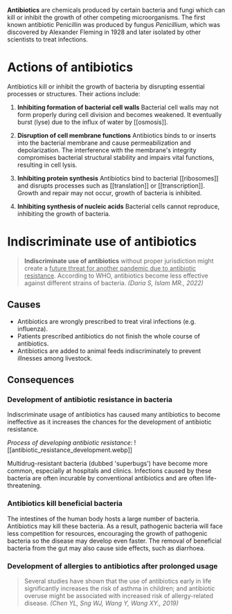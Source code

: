 **Antibiotics** are chemicals produced by certain bacteria and fungi which can kill or inhibit the growth of other competing microorganisms. The first known antibiotic Penicillin was produced by fungus *Penicillium*, which was discovered by Alexander Fleming in 1928 and later isolated by other scientists to treat infections.

# Actions of antibiotics
Antibiotics kill or inhibit the growth of bacteria by disrupting essential processes or structures. Their actions include:

1. **Inhibiting formation of bacterial cell walls**
   <span class="hi-blue">Bacterial cell walls</span> may not form properly during <span class="hi-blue">cell division</span> and becomes weakened.
   It eventually <span class="hi-blue">burst (lyse)</span> due to the influx of water by [[osmosis]].

2. **Disruption of cell membrane functions**
   Antibiotics binds to or inserts into the bacterial membrane and cause <span class="hi-blue">permeabilization and depolarization</span>. The interference with the membrane's integrity compromises bacterial structural stability and impairs vital functions, resulting in <span class="hi-blue">cell lysis</span>.

3. **Inhibiting protein synthesis**
   Antibiotics bind to bacterial [[ribosomes]] and disrupts processes such as [[translation]] or [[transcription]]. Growth and repair may not occur, growth of bacteria is inhibited.

4. **Inhibiting synthesis of nucleic acids**
   Bacterial cells cannot reproduce, inhibiting the growth of bacteria.

# Indiscriminate use of antibiotics
> **Indiscriminate use of antibiotics** without proper jurisdiction might create a <u>future threat for another pandemic due to antibiotic resistance</u>. According to WHO, antibiotics become less effective against different strains of bacteria. *(Daria S, Islam MR., 2022)*

## Causes
- Antibiotics are <span class="hi-green">wrongly prescribed to treat viral infections</span> (e.g. influenza).
- Patients prescribed antibiotics <span class="hi-green">do not finish the whole course of antibiotics</span>.
- Antibiotics are added to animal feeds indiscriminately to prevent illnesses among livestock.

## Consequences
### Development of antibiotic resistance in bacteria
Indiscriminate usage of antibiotics has caused many antibiotics to become ineffective as it increases the chances for the development of antibiotic resistance.

*Process of developing antibiotic resistance*:
![[antibiotic_resistance_development.webp]]

Multidrug-resistant bacteria (dubbed 'superbugs') have become more common, especially at hospitals and clinics. Infections caused by these bacteria are often incurable by conventional antibiotics and are often life-threatening.

### Antibiotics kill beneficial bacteria
The intestines of the human body hosts a large number of bacteria. Antibiotics may kill these bacteria. As a result, <span class="hi-green">pathogenic bacteria will face less competition for resources</span>, encouraging the growth of pathogenic bacteria so the disease may develop even faster. The removal of beneficial bacteria from the gut may also cause side effects, such as <span class="hi-blue">diarrhoea</span>.

### Development of allergies to antibiotics after prolonged usage
> Several studies have shown that the use of antibiotics early in life significantly increases the risk of asthma in children; and antibiotic overuse might be associated with increased risk of allergy-related disease. *(Chen YL, Sng WJ, Wang Y, Wang XY., 2019)*
